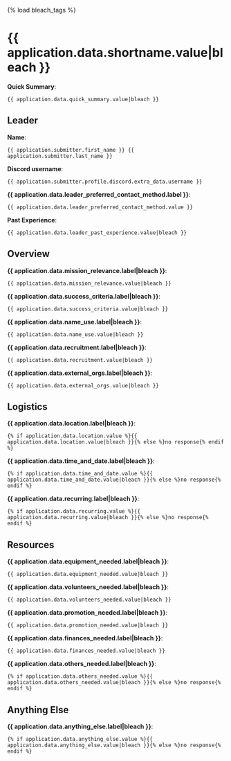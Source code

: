 {% load bleach_tags %}
# {{ application.data.shortname.value|bleach }}

**Quick Summary**:
```
{{ application.data.quick_summary.value|bleach }}
```

## Leader

**Name**:
```
{{ application.submitter.first_name }} {{ application.submitter.last_name }}
```

**Discord username**:
```
{{ application.submitter.profile.discord.extra_data.username }}
```

**{{ application.data.leader_preferred_contact_method.label }}**:
```
{{ application.data.leader_preferred_contact_method.value }}
```

**Past Experience**:
```
{{ application.data.leader_past_experience.value|bleach }}
```

## Overview

**{{ application.data.mission_relevance.label|bleach }}**:
```
{{ application.data.mission_relevance.value|bleach }}
```

**{{ application.data.success_criteria.label|bleach }}**:
```
{{ application.data.success_criteria.value|bleach }}
```

**{{ application.data.name_use.label|bleach }}**:
```
{{ application.data.name_use.value|bleach }}
```

**{{ application.data.recruitment.label|bleach }}**:
```
{{ application.data.recruitment.value|bleach }}
```

**{{ application.data.external_orgs.label|bleach }}**:
```
{{ application.data.external_orgs.value|bleach }}
```

## Logistics

**{{ application.data.location.label|bleach }}**:
```
{% if application.data.location.value %}{{ application.data.location.value|bleach }}{% else %}no response{% endif %}
```

**{{ application.data.time_and_date.label|bleach }}**:
```
{% if application.data.time_and_date.value %}{{ application.data.time_and_date.value|bleach }}{% else %}no response{% endif %}
```

**{{ application.data.recurring.label|bleach }}**:
```
{% if application.data.recurring.value %}{{ application.data.recurring.value|bleach }}{% else %}no response{% endif %}
```

## Resources

**{{ application.data.equipment_needed.label|bleach }}**:
```
{{ application.data.equipment_needed.value|bleach }}
```

**{{ application.data.volunteers_needed.label|bleach }}**:
```
{{ application.data.volunteers_needed.value|bleach }}
```

**{{ application.data.promotion_needed.label|bleach }}**:
```
{{ application.data.promotion_needed.value|bleach }}
```

**{{ application.data.finances_needed.label|bleach }}**:
```
{{ application.data.finances_needed.value|bleach }}
```

**{{ application.data.others_needed.label|bleach }}**:
```
{% if application.data.others_needed.value %}{{ application.data.others_needed.value|bleach }}{% else %}no response{% endif %}
```

## Anything Else

**{{ application.data.anything_else.label|bleach }}**:
```
{% if application.data.anything_else.value %}{{ application.data.anything_else.value|bleach }}{% else %}no response{% endif %}
```
